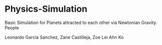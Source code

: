 # Physics-Simulation
Basic Simulation for Planets attracted to each other via Newtonian Gravity.
People

Leonardo Garcia Sanchez, Zane Castilleja, Zoe Lei Ahn Ko
